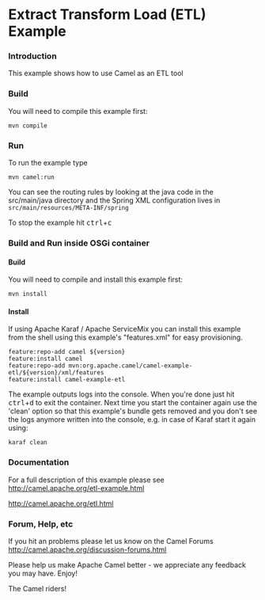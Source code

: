 # Extract Transform Load (ETL) Example

### Introduction

This example shows how to use Camel as an ETL tool

### Build

You will need to compile this example first:

	mvn compile

### Run

To run the example type

	mvn camel:run

You can see the routing rules by looking at the java code in the src/main/java
directory and the Spring XML configuration lives in
  `src/main/resources/META-INF/spring`

To stop the example hit <kbd>ctrl</kbd>+<kbd>c</kbd>

### Build and Run inside OSGi container


#### Build

You will need to compile and install this example first:

	mvn install

#### Install

If using Apache Karaf / Apache ServiceMix you can install this example
from the shell using this example's "features.xml" for easy provisioning.

	feature:repo-add camel ${version}
	feature:install camel
	feature:repo-add mvn:org.apache.camel/camel-example-etl/${version}/xml/features
	feature:install camel-example-etl

The example outputs logs into the console. When you're done just hit <kbd>ctrl</kbd>+<kbd>d</kbd>
to exit the container. Next time you start the container again use the 'clean' option so that
this example's bundle gets removed and you don't see the logs anymore written into the console,
e.g. in case of Karaf start it again using:

	karaf clean

### Documentation

For a full description of this example please see
  <http://camel.apache.org/etl-example.html>

<http://camel.apache.org/etl.html>

### Forum, Help, etc

If you hit an problems please let us know on the Camel Forums
	<http://camel.apache.org/discussion-forums.html>

Please help us make Apache Camel better - we appreciate any feedback you may
have.  Enjoy!


The Camel riders!
